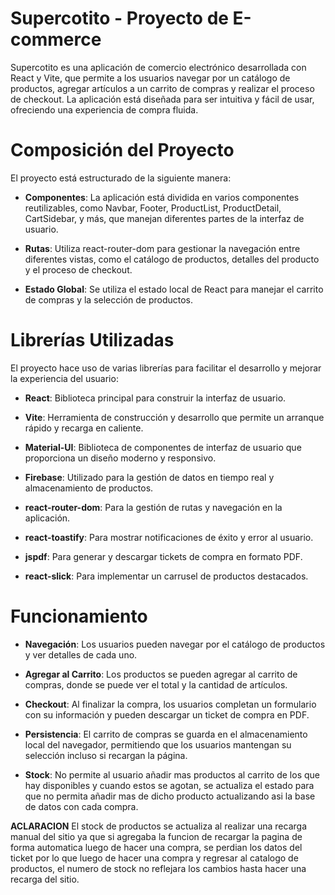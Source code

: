 # Supercotito - Proyecto de E-commerce

Supercotito es una aplicación de comercio electrónico desarrollada con React y Vite, que permite a los usuarios navegar por un catálogo de productos, agregar artículos a un carrito de compras y realizar el proceso de checkout. La aplicación está diseñada para ser intuitiva y fácil de usar, ofreciendo una experiencia de compra fluida.

# Composición del Proyecto
El proyecto está estructurado de la siguiente manera:

- **Componentes**: La aplicación está dividida en varios componentes reutilizables, como Navbar, Footer, ProductList, ProductDetail, CartSidebar, y más, que manejan diferentes partes de la interfaz de usuario.

- **Rutas**: Utiliza react-router-dom para gestionar la navegación entre diferentes vistas, como el catálogo de productos, detalles del producto y el proceso de checkout.

- **Estado Global**: Se utiliza el estado local de React para manejar el carrito de compras y la selección de productos.

# Librerías Utilizadas

El proyecto hace uso de varias librerías para facilitar el desarrollo y mejorar la experiencia del usuario:

- **React**: Biblioteca principal para construir la interfaz de usuario.

- **Vite**: Herramienta de construcción y desarrollo que permite un arranque rápido y recarga en caliente.

- **Material-UI**: Biblioteca de componentes de interfaz de usuario que proporciona un diseño moderno y responsivo.

- **Firebase**: Utilizado para la gestión de datos en tiempo real y almacenamiento de productos.

- **react-router-dom**: Para la gestión de rutas y navegación en la aplicación.

- **react-toastify**: Para mostrar notificaciones de éxito y error al usuario.

- **jspdf**: Para generar y descargar tickets de compra en formato PDF.

- **react-slick**: Para implementar un carrusel de productos destacados.

# Funcionamiento
- **Navegación**: Los usuarios pueden navegar por el catálogo de productos y ver detalles de cada uno.

- **Agregar al Carrito**: Los productos se pueden agregar al carrito de compras, donde se puede ver el total y la cantidad de artículos.

- **Checkout**: Al finalizar la compra, los usuarios completan un formulario con su información y pueden descargar un ticket de compra en PDF.

- **Persistencia**: El carrito de compras se guarda en el almacenamiento local del navegador, permitiendo que los usuarios mantengan su selección incluso si recargan la página.
- **Stock**: No permite al usuario añadir mas productos al carrito de los que hay disponibles y cuando estos se agotan, se actualiza el estado para que no permita añadir mas de dicho producto actualizando asi la base de datos con cada compra.

**ACLARACION**
El stock de productos se actualiza al realizar una recarga manual del sitio ya que si agregaba la funcion de recargar la pagina de forma automatica luego de hacer una compra, se perdian los datos del ticket por lo que luego de hacer una compra y regresar al catalogo de productos, el numero de stock no reflejara los cambios hasta hacer una recarga del sitio.
